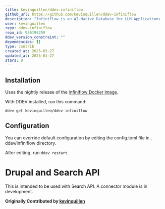 ```yaml
---
title: kevinquillen/ddev-infiniflow
github_url: https://github.com/kevinquillen/ddev-infiniflow
description: "Infiniflow is an AI-Native Database for LLM Applications. This provides it as a service in DDEV."
user: kevinquillen
repo: ddev-infiniflow
repo_id: 956196259
ddev_version_constraint: ""
dependencies: []
type: contrib
created_at: 2025-03-27
updated_at: 2025-03-27
stars: 0
---
```


## Installation

Uses the nightly release of the [Infiniflow Docker image](https://infiniflow.org/).

With DDEV installed, run this command:

`ddev get kevinquillen/ddev-infiniflow`

## Configuration

You can override default configuration by editing the config.toml file in .
ddev/infiniflow directory. 

After editing, run `ddev restart`.

# Drupal and Search API

This is intended to be used with Search API. A connector module is in 
development.

**Originally Contributed by [kevinquillen](https://github.com/kevinquillen)**
